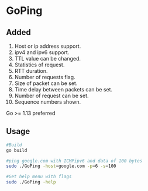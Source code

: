 # GoPing

## Added
1. Host or ip address support.
1. ipv4 and ipv6 support.
1. TTL value can be changed.
1. Statistics of request.
1. RTT duration.
1. Number of requests flag.
1. Size of packet can be set.
1. Time delay between packets can be set.
1. Number of request can be set.
1. Sequence numbers shown.

Go >= 1.13 preferred 
## Usage

``` bash
#Build 
go build

#ping google.com with ICMPipv6 and data of 100 bytes
sudo ./GoPing -host=google.com -p=6 -s=100

#Get help menu with flags
sudo ./GoPing -help 
```
